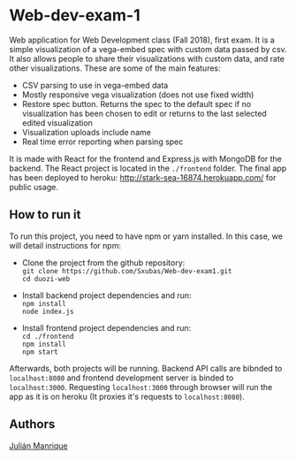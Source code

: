 # Web-dev-exam-1
Web application for Web Development class (Fall 2018), first exam. It is a simple visualization of a vega-embed spec with custom data passed by csv. It also allows people to share their visualizations with custom data, and rate other visualizations. These are some of the main features:

- CSV parsing to use in vega-embed data
- Mostly responsive vega visualization (does not use fixed width)
- Restore spec button. Returns the spec to the default spec if no visualization has been chosen to edit or returns to the last selected edited visualization
- Visualization uploads include name
- Real time error reporting when parsing spec 

It is made with React for the frontend and Express.js with MongoDB for the backend. The React project is located in the `./frontend` folder. The final app has been deployed to heroku: http://stark-sea-16874.herokuapp.com/ for public usage.

## How to run it
To run this project, you need to have npm or yarn installed. In this case, we will detail instructions for npm:


 - Clone the project from the github repository:  
 `git clone https://github.com/Sxubas/Web-dev-exam1.git`  
 `cd duozi-web`  
 
 - Install backend project dependencies and run:  
 `npm install`  
 `node index.js`  
 
 - Install frontend project dependencies and run:  
 `cd ./frontend`  
 `npm install`  
 `npm start`  

Afterwards, both projects will be running. Backend API calls are bibnded to `localhost:8080` and frontend development server is binded to `localhost:3000`. Requesting `localhost:3000` through browser will run the app as it is on heroku (It proxies it's requests to `localhost:8080`).

## Authors
[Julián Manrique](https://github.com/Sxubas)
